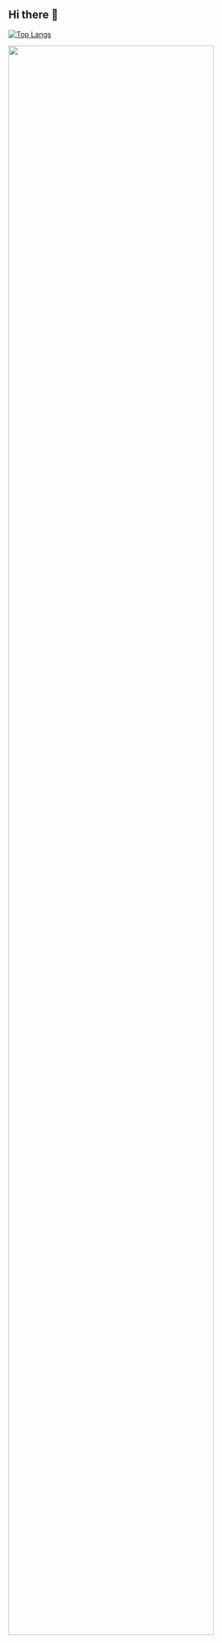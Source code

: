 ## Hi there 👋

<!--
**kartikchhipa/kartikchhipa** is a ✨ _special_ ✨ repository because its `README.md` (this file) appears on your GitHub profile.

Here are some ideas to get you started:

- 🔭 I’m currently working on ...
- 🌱 I’m currently learning ...
- 👯 I’m looking to collaborate on ...
- 🤔 I’m looking for help with ...
- 💬 Ask me about ...
- 📫 How to reach me: ...
- 😄 Pronouns: ...
- ⚡ Fun fact: ...
-->

[![Top Langs](https://github-readme-stats.vercel.app/api/top-langs/?username=kartikchhipa&theme=react&hide_border=true&bg_color=0D1117)](https://github.com/anuraghazra/github-readme-stats)

<img width="90%" src="https://activity-graph.herokuapp.com/graph?username=kartikchhipa&theme=chartreuse-dark&no-frame=true" />



